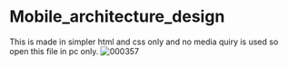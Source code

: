 # Mobile_architecture_design
This is made in simpler html and css only and no media quiry is used so open this file in pc only.
![000357](https://user-images.githubusercontent.com/87481819/154811067-bb1b9fcc-20d6-4176-972d-861ec54d1cc4.jpg)
